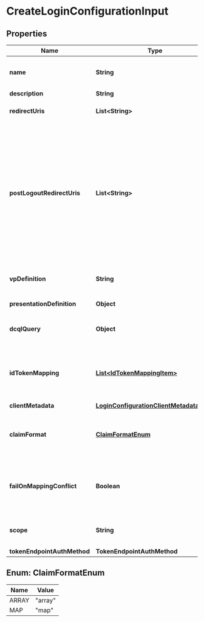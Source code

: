 # CreateLoginConfigurationInput

## Properties

| Name                        | Type                                                                                  | Description                                                                                                                                                                                                     | Notes      |
| --------------------------- | ------------------------------------------------------------------------------------- | --------------------------------------------------------------------------------------------------------------------------------------------------------------------------------------------------------------- | ---------- |
| **name**                    | **String**                                                                            | User defined login configuration name                                                                                                                                                                           |            |
| **description**             | **String**                                                                            |                                                                                                                                                                                                                 | [optional] |
| **redirectUris**            | **List&lt;String&gt;**                                                                | OAuth 2.0 Redirect URIs                                                                                                                                                                                         |            |
| **postLogoutRedirectUris**  | **List&lt;String&gt;**                                                                | Post Logout Redirect URIs, Used to redirect the user&#39;s browser to a specified URL after the logout process is complete. Must match the domain, port, scheme of at least one of the registered redirect URIs | [optional] |
| **vpDefinition**            | **String**                                                                            | VP definition in JSON stringify format                                                                                                                                                                          | [optional] |
| **presentationDefinition**  | **Object**                                                                            | Presentation Definition                                                                                                                                                                                         | [optional] |
| **dcqlQuery**               | **Object**                                                                            | DCQL query in JSON stringify format                                                                                                                                                                             | [optional] |
| **idTokenMapping**          | [**List&lt;IdTokenMappingItem&gt;**](IdTokenMappingItem.md)                           | Fields name/path mapping between the vp_token and the id_token                                                                                                                                                  | [optional] |
| **clientMetadata**          | [**LoginConfigurationClientMetadataInput**](LoginConfigurationClientMetadataInput.md) |                                                                                                                                                                                                                 | [optional] |
| **claimFormat**             | [**ClaimFormatEnum**](#ClaimFormatEnum)                                               | ID token claims output format. Default is array.                                                                                                                                                                | [optional] |
| **failOnMappingConflict**   | **Boolean**                                                                           | Interrupts login process if duplications of data fields names will be found                                                                                                                                     | [optional] |
| **scope**                   | **String**                                                                            | List of groups separated by space                                                                                                                                                                               | [optional] |
| **tokenEndpointAuthMethod** | **TokenEndpointAuthMethod**                                                           |                                                                                                                                                                                                                 | [optional] |

## Enum: ClaimFormatEnum

| Name  | Value             |
| ----- | ----------------- |
| ARRAY | &quot;array&quot; |
| MAP   | &quot;map&quot;   |
